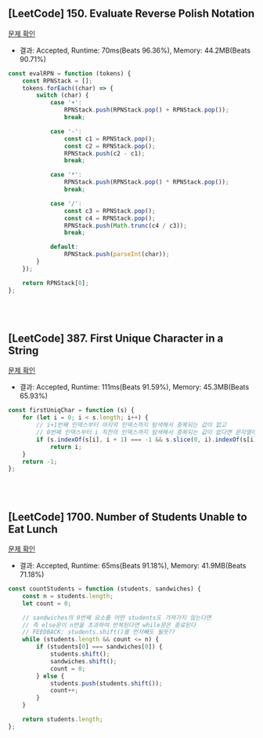 ## [LeetCode] 150. Evaluate Reverse Polish Notation

[문제 확인](https://leetcode.com/problems/evaluate-reverse-polish-notation/description/)

-   결과: Accepted, Runtime: 70ms(Beats 96.36%), Memory: 44.2MB(Beats 90.71%)

```js
const evalRPN = function (tokens) {
    const RPNStack = [];
    tokens.forEach((char) => {
        switch (char) {
            case '+':
                RPNStack.push(RPNStack.pop() + RPNStack.pop());
                break;

            case '-':
                const c1 = RPNStack.pop();
                const c2 = RPNStack.pop();
                RPNStack.push(c2 - c1);
                break;

            case '*':
                RPNStack.push(RPNStack.pop() * RPNStack.pop());
                break;

            case '/':
                const c3 = RPNStack.pop();
                const c4 = RPNStack.pop();
                RPNStack.push(Math.trunc(c4 / c3));
                break;

            default:
                RPNStack.push(parseInt(char));
        }
    });

    return RPNStack[0];
};
```

</br>
</br>

## [LeetCode] 387. First Unique Character in a String

[문제 확인](https://leetcode.com/problems/first-unique-character-in-a-string/description/)

-   결과: Accepted, Runtime: 111ms(Beats 91.59%), Memory: 45.3MB(Beats 65.93%)

<!-- FEEDBACK: lastIndexOf 사용하면 더 좋을것 같습니다 -->
```js
const firstUniqChar = function (s) {
    for (let i = 0; i < s.length; i++) {
        // i+1번째 인덱스부터 마지막 인덱스까지 탐색해서 중복되는 값이 없고
        // 0번째 인덱스부터 i 직전의 인덱스까지 탐색해서 증복되는 값이 없다면 문자열에서 유일무이한 문자이므로 바로 return
        if (s.indexOf(s[i], i + 1) === -1 && s.slice(0, i).indexOf(s[i]) === -1)
            return i;
    }
    return -1;
};
```

<br>
<br>

## [LeetCode] 1700. Number of Students Unable to Eat Lunch

[문제 확인](https://leetcode.com/problems/number-of-students-unable-to-eat-lunch/description/)

-   결과: Accepted, Runtime: 65ms(Beats 91.18%), Memory: 41.9MB(Beats 71.18%)

```js
const countStudents = function (students, sandwiches) {
    const n = students.length;
    let count = 0;

    // sandwiches의 0번째 요소를 어떤 students도 가져가지 않는다면
    // 즉 else문이 n번을 초과하여 반복된다면 while문은 종료된다
    // FEEDBACK: students.shift()를 먼저빼도 될듯??
    while (students.length && count <= n) {
        if (students[0] === sandwiches[0]) {
            students.shift();
            sandwiches.shift();
            count = 0;
        } else {
            students.push(students.shift());
            count++;
        }
    }

    return students.length;
};
```
